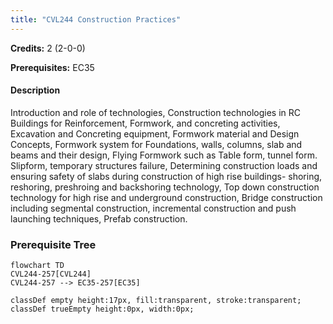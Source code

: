 ```yaml
---
title: "CVL244 Construction Practices"
---
```

**Credits:** 2 (2-0-0)

**Prerequisites:** EC35

#### Description
Introduction and role of technologies, Construction technologies in RC Buildings for Reinforcement, Formwork, and concreting activities, Excavation and Concreting equipment, Formwork material and Design Concepts, Formwork system for Foundations, walls, columns, slab and beams and their design, Flying Formwork such as Table form, tunnel form. Slipform, temporary structures failure, Determining construction loads and ensuring safety of slabs during construction of high rise buildings- shoring, reshoring, preshroing and backshoring technology, Top down construction technology for high rise and underground construction, Bridge construction including segmental construction, incremental construction and push launching techniques, Prefab construction.

### Prerequisite Tree

```mermaid
flowchart TD
CVL244-257[CVL244]
CVL244-257 --> EC35-257[EC35]

classDef empty height:17px, fill:transparent, stroke:transparent;
classDef trueEmpty height:0px, width:0px;
```